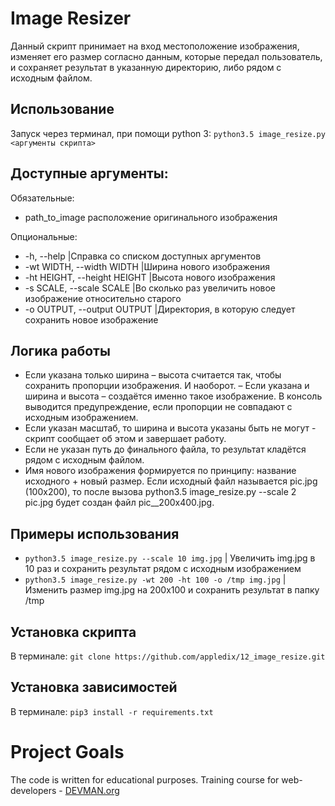 # Image Resizer

Данный скрипт принимает на вход местоположение изображения, изменяет его размер согласно данным, которые передал пользователь, и сохраняет результат в указанную директорию, либо рядом с исходным файлом.

## Использование
Запуск через терминал, при помощи python 3:
`python3.5 image_resize.py <аргументы скрипта>`

## Доступные аргументы:
Обязательные:
* path_to_image      расположение оригинального изображения

Опциональные:
* -h, --help            	   |Справка со списком доступных аргументов
* -wt WIDTH, --width WIDTH     |Ширина нового изображения
* -ht HEIGHT, --height HEIGHT  |Высота нового изображения
* -s SCALE, --scale SCALE      |Во сколько раз увеличить новое изображение относительно старого
* -o OUTPUT, --output OUTPUT   |Директория, в которую следует сохранить новое изображение

## Логика работы
* Если указана только ширина – высота считается так, чтобы сохранить пропорции изображения. И наоборот. – Если указана и ширина и высота – создаётся именно такое изображение. В консоль выводится предупреждение, если пропорции не совпадают с исходным изображением.
* Если указан масштаб, то ширина и высота указаны быть не могут - скрипт сообщает об этом и завершает работу.
* Если не указан путь до финального файла, то результат кладётся рядом с исходным файлом.  
* Имя нового изображения формируется по принципу: название исходного + новый размер.
Если исходный файл называется pic.jpg (100x200), то после вызова python3.5 image_resize.py --scale 2 pic.jpg будет создан файл pic__200x400.jpg.

## Примеры использования
* `python3.5 image_resize.py --scale 10 img.jpg`  | Увеличить img.jpg в 10 раз и сохранить результат рядом с исходным изображением
* `python3.5 image_resize.py -wt 200 -ht 100 -o /tmp img.jpg`  | Изменить размер img.jpg на 200x100 и сохранить результат в папку /tmp 

## Установка скрипта 
В терминале: `git clone https://github.com/appledix/12_image_resize.git`

## Установка зависимостей
В терминале: `pip3 install -r requirements.txt`


# Project Goals

The code is written for educational purposes. Training course for web-developers - [DEVMAN.org](https://devman.org)
